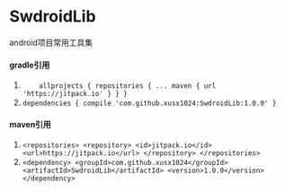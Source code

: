 # SwdroidLib

android项目常用工具集

#### gradle引用 ####
1. `	allprojects {
		repositories {
			...
			maven { url 'https://jitpack.io' }
		}
	}`
2. `dependencies {
	        compile 'com.github.xusx1024:SwdroidLib:1.0.0'
	}`
  
#### maven引用 ####
1. `<repositories>
		<repository>
		    <id>jitpack.io</id>
		    <url>https://jitpack.io</url>
		</repository>
	</repositories>`
2. `<dependency>
	    <groupId>com.github.xusx1024</groupId>
	    <artifactId>SwdroidLib</artifactId>
	    <version>1.0.0</version>
	</dependency>`
